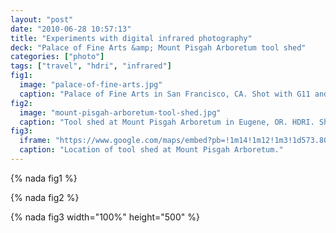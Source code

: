 ```yaml
---
layout: "post"
date: "2010-06-28 10:57:13"
title: "Experiments with digital infrared photography"
deck: "Palace of Fine Arts &amp; Mount Pisgah Arboretum tool shed"
categories: ["photo"]
tags: ["travel", "hdri", "infrared"]
fig1:
  image: "palace-of-fine-arts.jpg"
  caption: "Palace of Fine Arts in San Francisco, CA. Shot with G11 and infrared filter."
fig2:
  image: "mount-pisgah-arboretum-tool-shed.jpg"
  caption: "Tool shed at Mount Pisgah Arboretum in Eugene, OR. HDRI. Shot with G11 infrared conversion."
fig3:
  iframe: "https://www.google.com/maps/embed?pb=!1m14!1m12!1m3!1d573.8037503359736!2d-122.9802703857421!3d44.003567527620966!2m3!1f0!2f0!3f0!3m2!1i1024!2i768!4f13.1!5e1!3m2!1sen!2sus!4v1394011162235"
  caption: "Location of tool shed at Mount Pisgah Arboretum."
---
```


{% nada fig1 %}

{% nada fig2 %}

{% nada fig3 width="100%" height="500" %}
